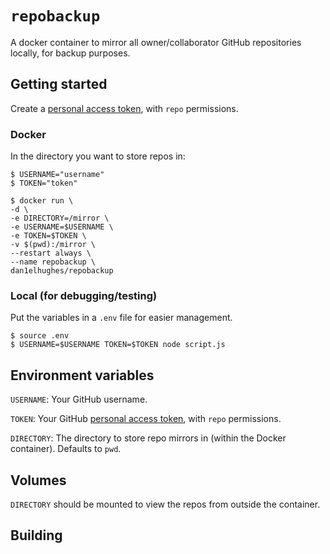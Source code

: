 # `repobackup`

A docker container to mirror all owner/collaborator GitHub repositories locally, for backup purposes.

## Getting started

Create a [personal access token](https://github.com/settings/tokens), with `repo` permissions.

### Docker

In the directory you want to store repos in:

```shell
$ USERNAME="username"
$ TOKEN="token"

$ docker run \
-d \
-e DIRECTORY=/mirror \
-e USERNAME=$USERNAME \
-e TOKEN=$TOKEN \
-v $(pwd):/mirror \
--restart always \
--name repobackup \
dan1elhughes/repobackup
```

### Local (for debugging/testing)

Put the variables in a `.env` file for easier management.

```shell
$ source .env
$ USERNAME=$USERNAME TOKEN=$TOKEN node script.js
```

## Environment variables

`USERNAME`: Your GitHub username.

`TOKEN`: Your GitHub [personal access token](https://github.com/settings/tokens), with `repo` permissions.

`DIRECTORY`: The directory to store repo mirrors in (within the Docker container). Defaults to `pwd`.

## Volumes

`DIRECTORY` should be mounted to view the repos from outside the container.

## Building
